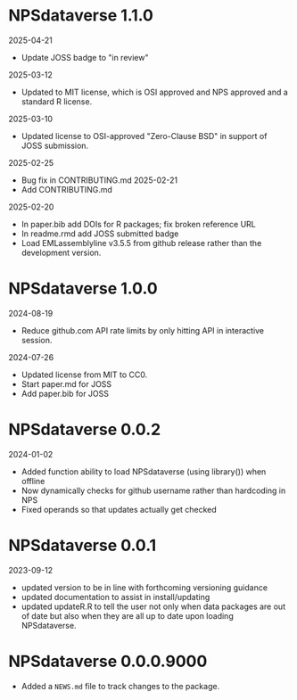 # NPSdataverse 1.1.0
2025-04-21
* Update JOSS badge to "in review"

2025-03-12
* Updated to MIT license, which is OSI approved and NPS approved and a standard R license.

2025-03-10
* Updated license to OSI-approved "Zero-Clause BSD" in support of JOSS submission.

2025-02-25
* Bug fix in CONTRIBUTING.md
2025-02-21
* Add CONTRIBUTING.md

2025-02-20
* In paper.bib add DOIs for R packages; fix broken reference URL
* In readme.rmd add JOSS submitted badge
* Load EMLassemblyline v3.5.5 from github release rather than the development version.

# NPSdataverse 1.0.0

2024-08-19
* Reduce github.com API rate limits by only hitting API in interactive session.

2024-07-26
* Updated license from MIT to CC0.
* Start paper.md for JOSS
* Add paper.bib for JOSS

# NPSdataverse 0.0.2

2024-01-02

* Added function ability to load NPSdataverse (using library()) when offline
* Now dynamically checks for github username rather than hardcoding in NPS
* Fixed operands so that updates actually get checked

# NPSdataverse 0.0.1

2023-09-12

* updated version to be in line with forthcoming versioning guidance
* updated documentation to assist in install/updating 
* updated updateR.R to tell the user not only when data packages are out of date but also when they are all up to date upon loading NPSdataverse.

# NPSdataverse 0.0.0.9000

* Added a `NEWS.md` file to track changes to the package.
